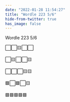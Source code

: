 ```yaml
---
date: "2022-01-28 11:54:27"
title: "Wordle 223 5/6"
hide-from-twitter: true
has_image: false
---
```


Wordle 223 5/6

⬜⬜🟨⬜⬜

⬜🟨⬜⬜🟨

⬜⬜⬜🟨🟨

🟩⬜🟩⬜🟨

🟩🟩🟩🟩🟩
